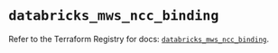 # `databricks_mws_ncc_binding`

Refer to the Terraform Registry for docs: [`databricks_mws_ncc_binding`](https://registry.terraform.io/providers/databricks/databricks/1.74.0/docs/resources/mws_ncc_binding).
